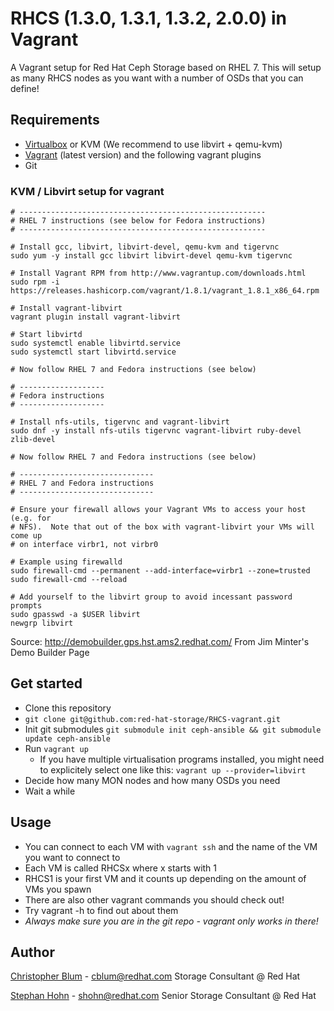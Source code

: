 # RHCS (1.3.0, 1.3.1, 1.3.2, 2.0.0) in Vagrant

A Vagrant setup for Red Hat Ceph Storage based on RHEL 7. This will setup as many RHCS nodes as you want with a number of OSDs that you can define! 


## Requirements
* [Virtualbox](https://www.virtualbox.org/wiki/Downloads) or KVM (We recommend to use libvirt + qemu-kvm)
* [Vagrant](https://www.vagrantup.com/) (latest version) and the following vagrant plugins
* Git

### KVM / Libvirt setup for vagrant


	# -------------------------------------------------------
	# RHEL 7 instructions (see below for Fedora instructions)
	# -------------------------------------------------------

	# Install gcc, libvirt, libvirt-devel, qemu-kvm and tigervnc
	sudo yum -y install gcc libvirt libvirt-devel qemu-kvm tigervnc

	# Install Vagrant RPM from http://www.vagrantup.com/downloads.html
	sudo rpm -i https://releases.hashicorp.com/vagrant/1.8.1/vagrant_1.8.1_x86_64.rpm

	# Install vagrant-libvirt
	vagrant plugin install vagrant-libvirt

	# Start libvirtd
	sudo systemctl enable libvirtd.service
	sudo systemctl start libvirtd.service

	# Now follow RHEL 7 and Fedora instructions (see below)

	# -------------------
	# Fedora instructions
	# -------------------

	# Install nfs-utils, tigervnc and vagrant-libvirt
	sudo dnf -y install nfs-utils tigervnc vagrant-libvirt ruby-devel zlib-devel

	# Now follow RHEL 7 and Fedora instructions (see below)

	# ------------------------------
	# RHEL 7 and Fedora instructions
	# ------------------------------

	# Ensure your firewall allows your Vagrant VMs to access your host (e.g. for
	# NFS).  Note that out of the box with vagrant-libvirt your VMs will come up
	# on interface virbr1, not virbr0

	# Example using firewalld
	sudo firewall-cmd --permanent --add-interface=virbr1 --zone=trusted
	sudo firewall-cmd --reload

	# Add yourself to the libvirt group to avoid incessant password prompts
	sudo gpasswd -a $USER libvirt
	newgrp libvirt
Source: <http://demobuilder.gps.hst.ams2.redhat.com/> From Jim Minter's Demo Builder Page


## Get started
* Clone this repository
 * `git clone git@github.com:red-hat-storage/RHCS-vagrant.git`
* Init git submodules `git submodule init ceph-ansible && git submodule update ceph-ansible`
* Run `vagrant up`
	* If you have multiple virtualisation programs installed, you might need to explicitely select one like this: `vagrant up --provider=libvirt`    
* Decide how many MON nodes and how many OSDs you need
* Wait a while

## Usage
* You can connect to each VM with `vagrant ssh` and the name of the VM you want to connect to
* Each VM is called RHCSx where x starts with 1
 * RHCS1 is your first VM and it counts up depending on the amount of VMs you spawn
* There are also other vagrant commands you should check out!
 * Try vagrant -h to find out about them
* *Always make sure you are in the git repo - vagrant only works in there!*

## Author
[Christopher Blum](mailto:cblum@redhat.com) - <cblum@redhat.com>
Storage Consultant @ Red Hat

[Stephan Hohn](mailto:shohn@redhat.com) - <shohn@redhat.com>
Senior Storage Consultant @ Red Hat
